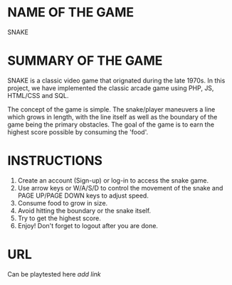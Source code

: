 # NAME OF THE GAME
  SNAKE

# SUMMARY OF THE GAME
  SNAKE is a classic video game that orignated during the late 1970s. 
  In this project, we have implemented the classic arcade game using
  PHP, JS, HTML/CSS and SQL. 
  
  The concept of the game is simple. The snake/player maneuvers a line 
  which grows in length, with the line itself as well as the boundary of
  the game being the primary obstacles. The goal of the game is to earn
  the highest score possible by consuming the 'food'.

# INSTRUCTIONS
  1. Create an account (Sign-up) or log-in to access the snake game.
  2. Use arrow keys or W/A/S/D to control the movement of the snake and PAGE UP/PAGE DOWN keys to adjust speed.
  3. Consume food to grow in size.
  4. Avoid hitting the boundary or the snake itself.
  5. Try to get the highest score.
  6. Enjoy! Don't forget to logout after you are done.

# URL
Can be playtested here *add link*
